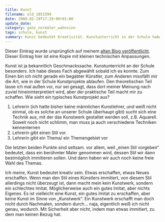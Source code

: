 ```yaml
---
title: Kunst
filename: old_1051599
date: 2008-02-19T17:29:00+01:00
update_date:
category: ganz_normaler_wahnsinn
tags: schule, kunst
summary: Kunst bedeutet Kreativität. Kunstunterricht in der Schule habe ich aber bisher als wenig kreativ wahrgenommen.
---
```

Dieser Eintrag wurde ursprünglich auf meinem [alten Blog veröffentlicht](https://stu.blogger.de/stories/1051599/). Dieser Eintrag hier ist eine Kopie mit kleinen technischen Anpassungen.

Kunst ist ja bekanntlich Geschmackssache. Kunstunterricht an der Schule besonders. Ich habe dieses Fach abgewählt sobald ich es konnte. Zum Einen bin ich nicht gerade ein begabter Künstler, zum Anderen missfällt mir die Art, wie in der Schule Kunstprojekte ablaufen. Den theoretischen Teil lasse ich mal außen vor, nur sei gesagt, dass dort meiner Meinung nach zuviel hineininterpretiert wird, aber der praktische Teil macht mir zu schaffen. Wie sieht ein typisches Kunstprojekt aus?

1. Lehrerin (ich hatte bisher keine männlichen Kunstlehrer, und weiß nicht einmal, ob es solche an unserer Schule überhaupt gibt) sucht sich eine Technik aus, mit der das Kunstwerk gestaltet werden soll, z.B. Aquarell. Soweit noch nicht schlimm, man muss ja auch verschiedene Techniken kennenlernen
2. Lehrerin gibt einen Stil vor.
3. Lehrerin gibt ein Thema/ ein Themengebiet vor

Die letzten beiden Punkte sind seltsam. vor allem, weil „einen Stil vorgeben“ bedeutet, dass ein berühmter Maler genommen wird, dessen Stil wir dann bestmöglich immitieren sollen. Und dann haben wir auch noch keine freie Wahl des Themas.

Ich meine, Kunst bedeutet kreativ sein. Etwas erschaffen, etwas Neues erschaffen. Wenn man den Stil eines Künstlers immitiert, von diesem Stil allerdings nicht überzeugt ist, dann macht mein kein Kunstwerk, sondern ein schlechtes Imitat. Möglicherweise auch ein gutes Imitat, aber nichts Eigenes. Es ist vielleicht eine Kunst, ein gutes Imitat zu erschaffen, aber keine Kunst im Sinne von „Kunstwerk“. Ein Kunstwerk erschafft man doch nicht durch Nachmalen, sondern durch… naja, eigentlich weiß ich nicht genau, wodurch. Mit Sicherheit aber nicht, indem man etwas immitiert, zu dem man keinen Bezug hat.
